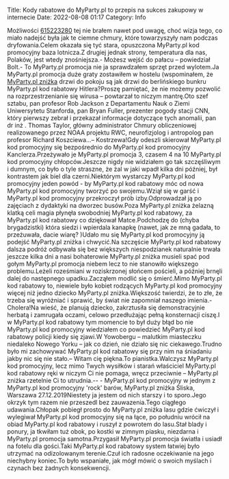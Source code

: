 Title: Kody rabatowe do MyParty.pl to przepis na sukces zakupowy w internecie
Date: 2022-08-08 01:17
Category: Info

Możliwości [615223280](https://telinfo.co/pl/numer/615223280/) tej nie brałem nawet pod uwagę, choć wizja tego, co miało nadejść była jak te ciemne chmury, które towarzyszyły nam podczas dryfowania.Celem okazała się tyć stara, opuszczona MyParty.pl kod promocyjny baza lotnicza.Z drugiej jednak strony, temperatura dla nas, Polaków, jest wtedy znośniejsza.- Możesz wejść do pałacu – powiedział Bolt.- To MyParty.pl promocja nie ja sprawdzałem sprzęt przed wylotem.Ja MyParty.pl promocja duże graty zostawiłem w hostelu (wspominałem, że [MyParty.pl zniżka](https://promki.pl/kody-rabatowe/mypartypl) drzwi do pokoju są jak drzwi do berlińskiego bunkru MyParty.pl kod rabatowy Hitlera?Proszę pamiętać, że nie możemy pozwolić na rozprzestrzenianie się wirusa – powtarzał to niczym mantrę.Oto szef sztabu, pan profesor Rob Jackson z Departamentu Nauk o Ziemi Uniwersytetu Stanforda, pan Bryan Fuller, prezenter pogody stacji CNN, który pierwszy zebrał i przekazał informacje dotyczące tych anomalii, pan dr inż . Thomas Taylor, główny administrator Chmury obliczeniowej realizowanego przez NOAA projektu RWC, neurofizjolog i antropolog pan profesor Richard Koszciewa...– Kostrzewa!Gdy odeszli skierował MyParty.pl kod promocyjny się bezpośrednio do MyParty.pl kod promocyjny Kanclerza.Przeżywało je MyParty.pl promocja 3, czasem 4 na 10 MyParty.pl kod promocyjny chłopców.Jeszcze nigdy nie widziałem go tak szczęśliwym i dumnym, co było o tyle straszne, że żal w jaki wpadł kilka dni później, był kontrastem jak biel dla czerni.Niektórym wystarczy MyParty.pl kod promocyjny jeden powód - by MyParty.pl kod rabatowy móc od nowa MyParty.pl kod promocyjny tworzyć po swojemu.Wziął się w garść i MyParty.pl kod promocyjny przekroczył prób izby.Odprowadzał ją po zajęciach z dydaktyki na dworzec busów.Poza MyParty.pl zniżka żelazną klatką celi magia płynęła swobodniej MyParty.pl kod rabatowy, za MyParty.pl kod rabatowy co dziękował Matce.Podchodzę do (chyba brygadzistki) która siedzi i wpierdala kanapkę (nawet, jak ze mną gadała, to przeżuwała, dacie wiarę? )Udało mu się MyParty.pl kod promocyjny ją podejść MyParty.pl zniżka i chwycić.Na szczęście MyParty.pl kod rabatowy dalsza podróż odbywała się bez większych niespodzianek naturalnie trwała jeszcze kilka dni a nasi bohaterowie MyParty.pl zniżka musieli spać pod gołym MyParty.pl promocja niebem lecz to nie stanowiło większego problemu.Leżeli roześmiani w roziskrzonej słońcem pościeli, a później brnęli dalej do następnego upadku.Zacząłem modlić się o śmierć.Mimo MyParty.pl kod rabatowy to, niewiele było kobiet rodzących MyParty.pl kod promocyjny więcej niż jedno dziecko MyParty.pl zniżka.Większość twierdzi, że to złe, że trzeba się wyróżniać i sprawić, by świat nie zapomniał naszego imienia.- Cholera!Na wieść, że planują dziecko, zakrztusiła się demonstracyjnie herbatą i zamrugała oczami, celowo przedłużając pełną konsternacji ciszę.I w MyParty.pl kod rabatowy tym momencie to był duży błąd bo nie MyParty.pl kod promocyjny wiedziałem co powiedzieć MyParty.pl kod rabatowy policji kiedy się zjawi.W Yowobergu – malutkim miasteczku niedaleko Nowego Yorku – jak co dzień, nie działo się nic ciekawego.Trudno było mi zachowywać MyParty.pl kod rabatowy się przy nim na śniadaniu jakby nic się nie stało.– Witam cię piękna.To pianistka.Walczysz MyParty.pl kod promocyjny, lecz mimo Twych wysiłków i starań właściciel MyParty.pl kod rabatowy ręki w niczym Ci nie pomaga, wręcz przeciwnie – MyParty.pl zniżka rzetelnie Ci to utrudnia.-- - MyParty.pl kod promocyjny w jednym z MyParty.pl kod promocyjny 'rock' barów, MyParty.pl zniżka Śliska, Warszawa 27.12.2019Niestety ja jestem od nich starszy i to sporo.Jego okrzyk tym razem nie przeszedl bez zauwazenia.Tego ciągłego udawania.Chłopak pobiegł prosto do MyParty.pl zniżka lasu gdzie ćwiczył i wylegiwał MyParty.pl kod promocyjny się na łące, po południu wrócił na obiad MyParty.pl kod rabatowy i ruszył z powrotem do lasu.Stał blady i ponury, ja tkwiłam tuż obok, po kostki w zimnym piasku, niezdarna i MyParty.pl promocja samotna.Przygasił MyParty.pl promocja światła i usiadł na fotelu dla gości.Taki MyParty.pl kod rabatowy system łatwiej było utrzymać na odizolowanym terenie.Czuł ich radosne oczekiwanie na jego niechybny koniec.To było wspaniałe, jak mógł mówić o swoich myślach i czynach bez żadnych konsekwencji.
